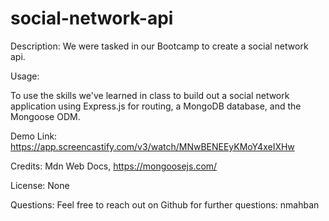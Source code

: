# social-network-api


Description:
We were tasked in our Bootcamp to create a social network api.

Usage:

To use the skills we've learned in class to build out a social network application using Express.js for routing, a MongoDB database, and the Mongoose ODM. 

Demo Link: https://app.screencastify.com/v3/watch/MNwBENEEyKMoY4xeIXHw

Credits:
Mdn Web Docs, https://mongoosejs.com/

License:
None

Questions:
Feel free to reach out on Github for further questions: nmahban

